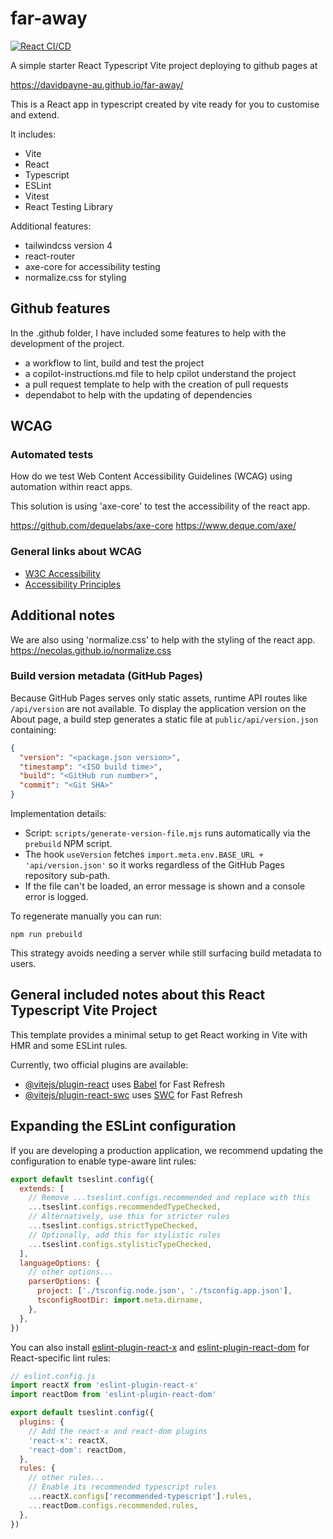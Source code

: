 # far-away

[![React CI/CD](https://github.com/davidpayne-au/far-away/actions/workflows/cicd.yml/badge.svg)](https://github.com/davidpayne-au/far-away/actions/workflows/cicd.yml)

A simple starter React Typescript Vite project deploying to github pages at

<https://davidpayne-au.github.io/far-away/>

This is a React app in typescript created by vite ready for you to customise and extend.

It includes:
- Vite
- React
- Typescript
- ESLint
- Vitest
- React Testing Library

Additional features:
- tailwindcss version 4
- react-router
- axe-core for accessibility testing
- normalize.css for styling

## Github features

In the .github folder, I have included some features to help with the development of the project.

- a workflow to lint, build and test the project
- a copilot-instructions.md file to help cpilot understand the project
- a pull request template to help with the creation of pull requests
- dependabot to help with the updating of dependencies

## WCAG

### Automated tests

How do we test Web Content Accessibility Guidelines (WCAG) using automation within react apps.

This solution is using 'axe-core' to test the accessibility of the react app.

<https://github.com/dequelabs/axe-core>
<https://www.deque.com/axe/>

### General links about WCAG

- [W3C Accessibility](https://www.w3.org/WAI/)
- [Accessibility Principles](https://www.w3.org/WAI/fundamentals/accessibility-principles/)

## Additional notes

We are also using 'normalize.css' to help with the styling of the react app.
<https://necolas.github.io/normalize.css>

### Build version metadata (GitHub Pages)

Because GitHub Pages serves only static assets, runtime API routes like `/api/version` are not available. To display the application version on the About page, a build step generates a static file at `public/api/version.json` containing:

```json
{
  "version": "<package.json version>",
  "timestamp": "<ISO build time>",
  "build": "<GitHub run number>",
  "commit": "<Git SHA>"
}
```

Implementation details:
- Script: `scripts/generate-version-file.mjs` runs automatically via the `prebuild` NPM script.
- The hook `useVersion` fetches `import.meta.env.BASE_URL + 'api/version.json'` so it works regardless of the GitHub Pages repository sub-path.
- If the file can't be loaded, an error message is shown and a console error is logged.

To regenerate manually you can run:

```
npm run prebuild
```

This strategy avoids needing a server while still surfacing build metadata to users.

## General included notes about this React Typescript Vite Project

This template provides a minimal setup to get React working in Vite with HMR and some ESLint rules.

Currently, two official plugins are available:

- [@vitejs/plugin-react](https://github.com/vitejs/vite-plugin-react/blob/main/packages/plugin-react/README.md) uses [Babel](https://babeljs.io/) for Fast Refresh
- [@vitejs/plugin-react-swc](https://github.com/vitejs/vite-plugin-react-swc) uses [SWC](https://swc.rs/) for Fast Refresh

## Expanding the ESLint configuration

If you are developing a production application, we recommend updating the configuration to enable type-aware lint rules:

```js
export default tseslint.config({
  extends: [
    // Remove ...tseslint.configs.recommended and replace with this
    ...tseslint.configs.recommendedTypeChecked,
    // Alternatively, use this for stricter rules
    ...tseslint.configs.strictTypeChecked,
    // Optionally, add this for stylistic rules
    ...tseslint.configs.stylisticTypeChecked,
  ],
  languageOptions: {
    // other options...
    parserOptions: {
      project: ['./tsconfig.node.json', './tsconfig.app.json'],
      tsconfigRootDir: import.meta.dirname,
    },
  },
})
```

You can also install [eslint-plugin-react-x](https://github.com/Rel1cx/eslint-react/tree/main/packages/plugins/eslint-plugin-react-x) and [eslint-plugin-react-dom](https://github.com/Rel1cx/eslint-react/tree/main/packages/plugins/eslint-plugin-react-dom) for React-specific lint rules:

```js
// eslint.config.js
import reactX from 'eslint-plugin-react-x'
import reactDom from 'eslint-plugin-react-dom'

export default tseslint.config({
  plugins: {
    // Add the react-x and react-dom plugins
    'react-x': reactX,
    'react-dom': reactDom,
  },
  rules: {
    // other rules...
    // Enable its recommended typescript rules
    ...reactX.configs['recommended-typescript'].rules,
    ...reactDom.configs.recommended.rules,
  },
})
```
